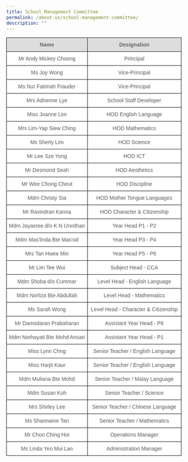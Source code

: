 ```yaml
---
title: School Management Committee
permalink: /about-us/school-management-committee/
description: ""
---
```

<style type="text/css">
.tg  {border-collapse:collapse;border-spacing:0;}
.tg td{border-color:black;border-style:solid;border-width:1px;font-family:Arial, sans-serif;font-size:14px;
  overflow:hidden;padding:10px 5px;word-break:normal;}
.tg th{border-color:black;border-style:solid;border-width:1px;font-family:Arial, sans-serif;font-size:14px;
  font-weight:normal;overflow:hidden;padding:10px 5px;word-break:normal;}
.tg .tg-imuo{background-color:#FFF;color:#58595B;text-align:center;vertical-align:top}
.tg .tg-feqv{background-color:#DDD;color:#666;font-weight:bold;text-align:center;vertical-align:middle}
.tg .tg-a6j4{background-color:#FFF;color:#58595B;text-align:center;vertical-align:middle}
</style>
<table class="tg" style="undefined;table-layout: fixed; width: 465px">
<colgroup>
<col style="width: 215px">
<col style="width: 250px">
</colgroup>
<thead>
  <tr>
    <th class="tg-feqv"><span style="color:#666;background-color:#DDD">Name</span></th>
    <th class="tg-feqv"><span style="color:#666;background-color:#DDD">Designation</span></th>
  </tr>
</thead>
<tbody>
  <tr>
    <td class="tg-a6j4">Mr Andy Mickey Choong</td>
    <td class="tg-a6j4">Principal</td>
  </tr>
  <tr>
    <td class="tg-imuo">Ms Joy Wong</td>
    <td class="tg-a6j4">Vice-Principal</td>
  </tr>
  <tr>
    <td class="tg-a6j4">Ms Nur Fatimah Frauder</td>
    <td class="tg-a6j4">Vice-Principal</td>
  </tr>
  <tr>
    <td class="tg-a6j4">Mrs Adrienne Lye</td>
    <td class="tg-a6j4">School Staff Developer</td>
  </tr>
  <tr>
    <td class="tg-imuo">Miss Joanne Lim</td>
    <td class="tg-a6j4">HOD English Language</td>
  </tr>
  <tr>
    <td class="tg-imuo">Mrs Lim-Yap Siew Ching</td>
    <td class="tg-a6j4">HOD Mathematics</td>
  </tr>
  <tr>
    <td class="tg-a6j4">Ms Sherly Lim</td>
    <td class="tg-a6j4">HOD Science</td>
  </tr>
  <tr>
    <td class="tg-a6j4">Mr Lee Sze Yong</td>
    <td class="tg-a6j4">HOD ICT</td>
  </tr>
  <tr>
    <td class="tg-a6j4">Mr Desmond Seah</td>
    <td class="tg-a6j4">HOD Aesthetics</td>
  </tr>
  <tr>
    <td class="tg-a6j4">Mr Wee Chong Cheut</td>
    <td class="tg-a6j4">HOD Discipline</td>
  </tr>
  <tr>
    <td class="tg-imuo">Mdm Christy Sia  </td>
    <td class="tg-a6j4">HOD Mother Tongue Languages</td>
  </tr>
  <tr>
    <td class="tg-a6j4">Mr Ravindran Kanna </td>
    <td class="tg-a6j4"> HOD Character &amp; Citizenship</td>
  </tr>
  <tr>
    <td class="tg-a6j4">Mdm Jayasree d/o K N Unnithan</td>
    <td class="tg-a6j4">Year Head P1 - P2</td>
  </tr>
  <tr>
    <td class="tg-a6j4">Mdm Mas'linda Bte Mas'od</td>
    <td class="tg-a6j4">Year Head P3 - P4</td>
  </tr>
  <tr>
    <td class="tg-a6j4">Mrs Tan Hwee Min<br></td>
    <td class="tg-a6j4">Year Head P5 - P6</td>
  </tr>
  <tr>
    <td class="tg-imuo">Mr Lim Tee Wui</td>
    <td class="tg-a6j4">Subject Head - CCA</td>
  </tr>
  <tr>
    <td class="tg-a6j4">Mdm Shoba d/o Cummar</td>
    <td class="tg-a6j4">Level Head - English Language</td>
  </tr>
  <tr>
    <td class="tg-a6j4">Mdm Norliza Bte Abdullah</td>
    <td class="tg-a6j4">Level Head - Mathematics</td>
  </tr>
  <tr>
    <td class="tg-a6j4"> Ms Sarah Wong</td>
    <td class="tg-a6j4"> Level Head - Character &amp; Citizenship</td>
  </tr>
  <tr>
    <td class="tg-a6j4">Mr Damodaran Prabaharan</td>
    <td class="tg-a6j4">Assistant Year Head - P6</td>
  </tr>
  <tr>
    <td class="tg-a6j4">Mdm Norhayati Bte Mohd Ansari</td>
    <td class="tg-a6j4">Assistant Year Head - P1</td>
  </tr>
  <tr>
    <td class="tg-imuo">Miss Lynn Chng</td>
    <td class="tg-a6j4">Senior Teacher / English Language</td>
  </tr>
  <tr>
    <td class="tg-imuo">Miss Harjit Kaur</td>
    <td class="tg-a6j4">Senior Teacher / English Language</td>
  </tr>
  <tr>
    <td class="tg-imuo">Mdm Muliana Bte Mohd</td>
    <td class="tg-a6j4">Senior Teacher / Malay Language</td>
  </tr>
  <tr>
    <td class="tg-a6j4">Mdm Susan Koh</td>
    <td class="tg-a6j4">Senior Teacher / Science</td>
  </tr>
  <tr>
    <td class="tg-a6j4">Mrs Shirley Lee</td>
    <td class="tg-a6j4">Senior Teacher / Chinese Language</td>
  </tr>
  <tr>
    <td class="tg-a6j4"> Ms Sharmaine Tan</td>
    <td class="tg-a6j4">Senior Teacher / Mathematics </td>
  </tr>
  <tr>
    <td class="tg-a6j4">Mr Choo Ching Hoi</td>
    <td class="tg-a6j4">Operations Manager</td>
  </tr>
  <tr>
    <td class="tg-a6j4">Ms Linda Yeo Mui Lan</td>
    <td class="tg-a6j4">Administration Manager</td>
  </tr>
</tbody>
</table>